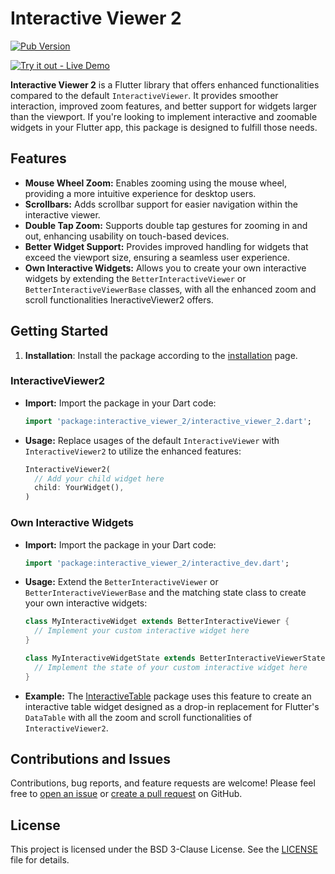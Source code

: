 # Interactive Viewer 2

[![Pub Version](https://img.shields.io/pub/v/interactive_viewer_2.svg)](https://pub.dev/packages/interactive_viewer_2)

[![Try it out - Live Demo](https://img.shields.io/badge/Try%20it%20out-Live%20Demo-2ea44f?style=for-the-badge)](https://hlvs-apps.github.io/interactive_viewer_2/)

**Interactive Viewer 2** is a Flutter library that offers enhanced functionalities compared to the default `InteractiveViewer`. It provides smoother interaction, improved zoom features, and better support for widgets larger than the viewport. If you're looking to implement interactive and zoomable widgets in your Flutter app, this package is designed to fulfill those needs.

## Features

- **Mouse Wheel Zoom:** Enables zooming using the mouse wheel, providing a more intuitive experience for desktop users.
- **Scrollbars:** Adds scrollbar support for easier navigation within the interactive viewer.
- **Double Tap Zoom:** Supports double tap gestures for zooming in and out, enhancing usability on touch-based devices.
- **Better Widget Support:** Provides improved handling for widgets that exceed the viewport size, ensuring a seamless user experience.
- **Own Interactive Widgets:** Allows you to create your own interactive widgets by extending the `BetterInteractiveViewer` or `BetterInteractiveViewerBase` classes, with all the enhanced zoom and scroll functionalities IneractiveViewer2 offers.

## Getting Started

1. **Installation**: Install the package according to the [installation](https://pub.dev/packages/interactive_viewer_2/install) page.
### InteractiveViewer2
- **Import:** Import the package in your Dart code:

    ```dart
    import 'package:interactive_viewer_2/interactive_viewer_2.dart';
    ```

- **Usage:** Replace usages of the default `InteractiveViewer` with `InteractiveViewer2` to utilize the enhanced features:

    ```dart
    InteractiveViewer2(
      // Add your child widget here
      child: YourWidget(),
    )
    ```
  
### Own Interactive Widgets
- **Import:** Import the package in your Dart code:

    ```dart
    import 'package:interactive_viewer_2/interactive_dev.dart';
    ```
  
- **Usage:** Extend the `BetterInteractiveViewer` or `BetterInteractiveViewerBase` and the matching state class to create your own interactive widgets:

    ```dart
    class MyInteractiveWidget extends BetterInteractiveViewer {
      // Implement your custom interactive widget here
    }
  
    class MyInteractiveWidgetState extends BetterInteractiveViewerState<MyInteractiveWidget> {
      // Implement the state of your custom interactive widget here
    }
    ```

  
- **Example:** The [InteractiveTable](https://pub.dev/packages/interactive_table) package uses this feature to create an interactive table widget designed as a drop-in replacement for Flutter's `DataTable` with all the zoom and scroll functionalities of `InteractiveViewer2`.

<!--For more detailed examples and API documentation, refer to the [API Documentation](https://pub.dev/documentation/interactive_viewer_2/latest/).-->

## Contributions and Issues

Contributions, bug reports, and feature requests are welcome! Please feel free to [open an issue](https://github.com/hlvs-apps/interactive_viewer_2/issues) or [create a pull request](https://github.com/hlvs-apps/interactive_viewer_2/pulls) on GitHub.

## License

This project is licensed under the BSD 3-Clause License. See the [LICENSE](https://github.com/hlvs-apps/interactive_viewer_2/blob/main/LICENSE) file for details.
